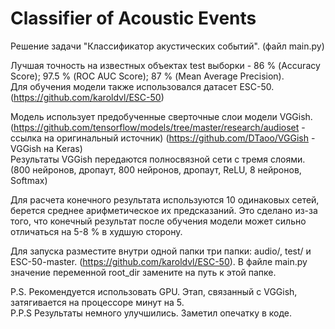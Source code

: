# Classifier of Acoustic Events
Решение задачи "Классификатор акустических событий". (файл main.py)

Лучшая точность на известных объектах test выборки - 86 % (Accuracy Score); 97.5 % (ROC AUC Score); 87 % (Mean Average Precision).  
Для обучения модели также использовался датасет ESC-50. (https://github.com/karoldvl/ESC-50)

Модель использует предобученные сверточные слои модели VGGish. 
(https://github.com/tensorflow/models/tree/master/research/audioset - ссылка на оригинальный источник)
(https://github.com/DTaoo/VGGish - VGGish на Keras)  
Результаты VGGish передаются полносвязной сети с тремя слоями. (800 нейронов, дропаут, 800 нейронов, дропаут, ReLU, 8 нейронов, Softmax)

Для расчета конечного результата используются 10 одинаковых сетей, берется среднее арифметическое их предсказаний. Это сделано из-за того, что конечный результат после обучения модели может сильно отличаться на 5-8 % в худшую сторону.

Для запуска разместите внутри одной папки три папки: audio/, test/ и ESC-50-master. (https://github.com/karoldvl/ESC-50).
В файле main.py значение переменной root_dir замените на путь к этой папке.  

P.S. Рекомендуется использовать GPU. Этап, связанный с VGGish, затягивается на процессоре минут на 5.  
P.P.S Результаты немного улучшились. Заметил опечатку в коде.
